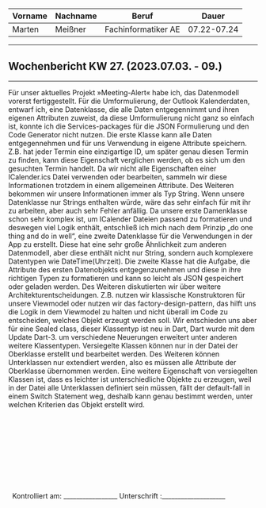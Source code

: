 #

| Vorname | Nachname | Beruf | Dauer |
|---|---|---|---|
|Marten| Meißner|Fachinformatiker AE|07.22-07.24|
---

## Wochenbericht KW 27.  (2023.07.03. - 09.)

---
Für unser aktuelles Projekt »Meeting-Alert« habe ich, das Datenmodell vorerst fertiggestellt.
Für die Umformulierung, der Outlook Kalenderdaten, entwarf ich, eine Datenklasse, die alle Daten entgegennimmt und ihren eigenen Attributen zuweist,
da diese Umformulierung nicht ganz so einfach ist, konnte ich die Services-packages für die JSON Formulierung und den Code Generator nicht nutzen.
Die erste Klasse kann alle Daten entgegennehmen und für uns Verwendung in eigene Attribute speichern.
Z.B. hat jeder Termin eine einzigartige ID, um später genau diesen Termin zu finden, kann diese Eigenschaft verglichen werden, ob es sich um den gesuchten Termin handelt.
Da wir nicht alle Eigenschaften einer ICalender.ics Datei verwenden oder bearbeiten, sammeln wir diese Informationen trotzdem in einem allgemeinen Attribute.
Des Weiteren bekommen wir unsere Informationen immer als Typ String.
Wenn unsere Datenklasse nur Strings enthalten würde, wäre das sehr einfach für mit ihr zu arbeiten, aber auch sehr Fehler anfällig.
Da unsere erste Damenklasse schon sehr komplex ist, um ICalender Dateien passend zu formatieren und deswegen viel Logik enthält, entschließ ich mich nach dem Prinzip „do one thing and do in well“, eine zweite Datenklasse für die Verwendungen in der App zu erstellt.
Diese hat eine sehr große Ähnlichkeit zum anderen Datenmodell, aber diese enthält nicht nur String, sondern auch komplexere Datentypen wie DateTime(Uhrzeit).
Die zweite Klasse hat die Aufgabe, die Attribute des ersten Datenobjekts entgegenzunehmen und diese in ihre richtigen Typen zu formatieren und kann so leicht als JSON gespeichert oder geladen werden.
Des Weiteren diskutierten wir über weitere Architekturentscheidungen. Z.B. nutzen wir klassische Konstruktoren für unsere Viewmodel oder nutzen wir das factory-design-pattern, das hilft uns die Logik in dem Viewmodel zu halten und nicht überall im Code zu entscheiden, welches Objekt erzeugt werden soll.
Wir entschieden uns aber für eine Sealed class, dieser Klassentyp ist neu in Dart, Dart wurde mit dem Update Dart-3. um verschiedene Neuerungen erweitert unter anderen weitere Klassentypen.
Versiegelte Klassen können nur in der Datei der Oberklasse erstellt und bearbeitet werden.
Des Weiteren können Unterklassen nur extendiert werden, also es müssen alle Attribute der Oberklasse übernommen werden.
Eine weitere Eigenschaft von versiegelten Klassen ist, dass es leichter ist unterschiedliche Objekte zu erzeugen, weil in der Datei alle Unterklassen definiert sein müssen, fällt der default-fall in einem Switch Statement weg, deshalb kann genau bestimmt werden, unter welchen Kriterien das Objekt erstellt wird.
 

&nbsp;
\
\
\
\
\
\
\
\
\
&nbsp;
Kontrolliert am: _________________ Unterschrift  :____________________
